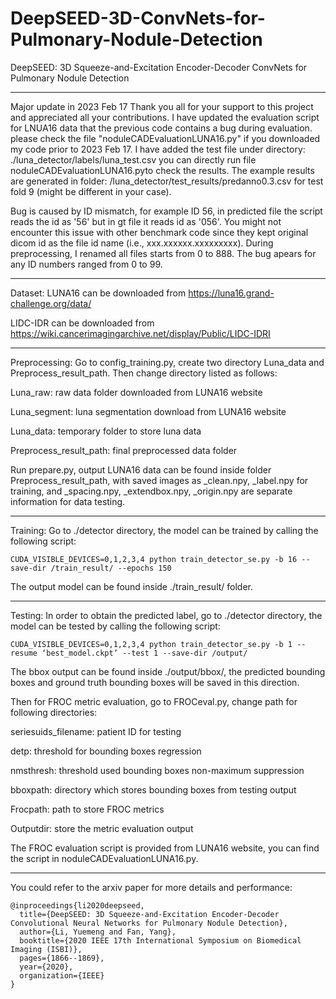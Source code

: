 # DeepSEED-3D-ConvNets-for-Pulmonary-Nodule-Detection
DeepSEED: 3D Squeeze-and-Excitation Encoder-Decoder ConvNets for Pulmonary Nodule Detection

-------------------------------------------------------------
Major update in 2023 Feb 17
Thank you all for your support to this project and appreciated all your contributions. 
I have updated the evaluation script for LNUA16 data that the previous code contains a bug during evaluation.
please check the file "noduleCADEvaluationLUNA16.py" if you downloaded my code prior to 2023 Feb 17.
I have added the test file under directory: ./luna_detector/labels/luna_test.csv
you can directly run file noduleCADEvaluationLUNA16.pyto check the results. The example results are generated in folder: /luna_detector/test_results/predanno0.3.csv for test fold 9 (might be different in your case).

Bug is caused by ID mismatch, for example ID 56, in predicted file the script reads the id as '56' but in gt file it reads id as '056'. You might not encounter this issue with other benchmark code since they kept original dicom id as the file id name (i.e., xxx.xxxxxx.xxxxxxxxx). During preprocessing, I renamed all files starts from 0 to 888. The bug apears for any ID numbers ranged from 0 to 99.

-------------------------------------------------------------

Dataset:
LUNA16 can be downloaded from https://luna16.grand-challenge.org/data/

LIDC-IDR can be downloaded from https://wiki.cancerimagingarchive.net/display/Public/LIDC-IDRI




-------------------------------------------------------------
Preprocessing:
Go to config_training.py, create two directory Luna_data and Preprocess_result_path. Then change directory listed as follows:

Luna_raw: raw data folder downloaded from LUNA16 website

Luna_segment: luna segmentation download from LUNA16 website

Luna_data: temporary folder to store luna data

Preprocess_result_path: final preprocessed data folder

Run prepare.py, output LUNA16 data can be found inside folder Preprocess_result_path, with saved images as _clean.npy, _label.npy for training, and _spacing.npy, _extendbox.npy, _origin.npy are separate information for data testing.



-------------------------------------------------------------
Training:
Go to ./detector directory, the model can be trained by calling the following script:

	CUDA_VISIBLE_DEVICES=0,1,2,3,4 python train_detector_se.py -b 16 --save-dir /train_result/ --epochs 150

The output model can be found inside ./train_result/ folder.



-------------------------------------------------------------
Testing:
In order to obtain the predicted label, go to ./detector directory, the model can be tested by calling the following script:

	CUDA_VISIBLE_DEVICES=0,1,2,3,4 python train_detector_se.py -b 1 --resume ‘best_model.ckpt’ --test 1 --save-dir /output/

The bbox output can be found inside ./output/bbox/, the predicted bounding boxes and ground truth bounding boxes will be saved in this direction.

Then for FROC metric evaluation, go to FROCeval.py, change path for following directories:

seriesuids_filename: patient ID for testing

detp: threshold for bounding boxes regression

nmsthresh: threshold used bounding boxes non-maximum suppression

bboxpath: directory which stores bounding boxes from testing output

Frocpath: path to store FROC metrics

Outputdir: store the metric evaluation output

The FROC evaluation script is provided from LUNA16 website, you can find the script in noduleCADEvaluationLUNA16.py. 

---------------------------------------------------------------

You could refer to the arxiv paper for more details and performance:

	@inproceedings{li2020deepseed,
	  title={DeepSEED: 3D Squeeze-and-Excitation Encoder-Decoder Convolutional Neural Networks for Pulmonary Nodule Detection},
	  author={Li, Yuemeng and Fan, Yang},
	  booktitle={2020 IEEE 17th International Symposium on Biomedical Imaging (ISBI)},
	  pages={1866--1869},
	  year={2020},
	  organization={IEEE}
	}
